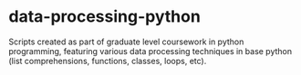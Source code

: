 # data-processing-python
Scripts created as part of graduate level coursework in python programming, featuring various data processing techniques in base python (list comprehensions, functions, classes, loops, etc).
